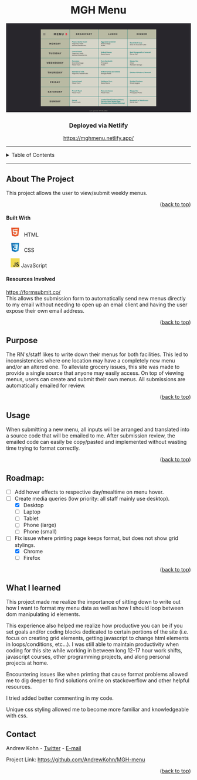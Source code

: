 <div id="top"></div>

<h1 align="center">MGH Menu</h1>

![Site preview screenshot](img/site-preview.png)

<h3 align="center">Deployed via Netlify</h3>

<div align="center">
<a href="https://mghmenu.netlify.app/">https://mghmenu.netlify.app/</a>
</div>

<hr>
<details>
  <summary>Table of Contents</summary>
  <ol>
    <li>
      <a href="#about-the-project">About The Project</a>
      <ul>
        <li><a href="#built-with">Built With</a></li>
        <li><a href="#resources-involved">Resources Involved</a></li>
      </ul>
    </li>
    <li><a href="#purpose">Purpose</a></li>
    <li><a href="#usage">Usage</a></li>
    <li><a href="#roadmap">Roadmap</a></li>
    <li><a href="#contact">Contact</a></li>
  </ol>
</details>
<hr>

## About The Project

This project allows the user to view/submit weekly menus.

<p align="right">(<a href="#top">back to top</a>)</p>

#### Built With

&nbsp;&nbsp; <code><img height="25" src="https://raw.githubusercontent.com/devicons/devicon/master/icons/html5/html5-original.svg" alt="html5 icon"></code> &nbsp; HTML

&nbsp;&nbsp; <code><img height="25" src="https://raw.githubusercontent.com/devicons/devicon/master/icons/css3/css3-original.svg" alt="css3 icon"></code> &nbsp; CSS

&nbsp;&nbsp; <code><img height="25" src="https://raw.githubusercontent.com/devicons/devicon/master/icons/javascript/javascript-original.svg" alt="javascript icon"></code> JavaScript

#### Resources Involved

<a href="https://formsubmit.co/">https://formsubmit.co/</a><br>
This allows the submission form to automatically send new menus directly to my email without needing to open up an email client and having the user expose their own email address.

<p align="right">(<a href="#top">back to top</a>)</p>

## Purpose

The RN's/staff likes to write down their menus for both facilities. This led to inconsistencies where one location may have a completely new menu and/or an altered one. To alleviate grocery issues, this site was made to provide a single source that anyone may easily access. On top of viewing menus, users can create and submit their own menus. All submissions are automatically emailed for review.

<p align="right">(<a href="#top">back to top</a>)</p>

## Usage

When submitting a new menu, all inputs will be arranged and translated into a source code that will be emailed to me. After submission review, the emailed code can easily be copy/pasted and implemented without wasting time trying to format correctly.

<p align="right">(<a href="#top">back to top</a>)</p>

## Roadmap:

- [ ] Add hover effects to respective day/mealtime on menu hover.
- [ ] Create media queries (low priority: all staff mainly use desktop).
    - [x] Desktop
    - [ ] Laptop
    - [ ] Tablet
    - [ ] Phone (large)
    - [ ] Phone (small)
- [ ] Fix issue where printing page keeps format, but does not show grid stylings.
    - [x] Chrome
    - [ ] Firefox

<p align="right">(<a href="#top">back to top</a>)</p>

## What I learned

This project made me realize the importance of sitting down to write out how I want to format my menu data as well as how I should loop between dom manipulating id elements.

This experience also helped me realize how productive you can be if you set goals and/or coding blocks dedicated to certain portions of the site (i.e. focus on creating grid elements, getting javascript to change html elements in loops/conditions, etc...).  I was still able to maintain productivity when coding for this site while working in between long 12-17 hour work shifts, javascript courses, other programming projects, and along personal projects at home.

Encountering issues like when printing that cause format problems allowed me to dig deeper to find solutions online on stackoverflow and other helpful resources.

I tried added better commenting in my code.

Unique css styling allowed me to become more familiar and knowledgeable with css.

## Contact

Andrew Kohn - [Twitter](https://twitter.com/andrewkohn_dev) - [E-mail](mailto:andy@akohn.dev)

Project Link: https://github.com/AndrewKohn/MGH-menu

<p align="right">(<a href="#top">back to top</a>)</p>

